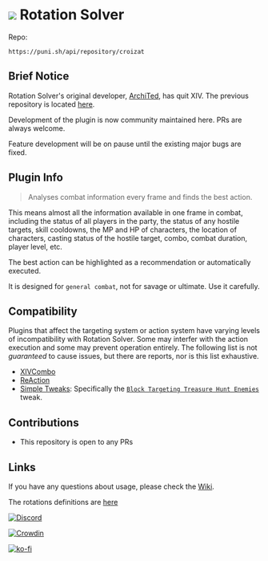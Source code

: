 # [![](Images/Logo.gif)](https://archidog1998.github.io/RotationSolver/#/) **Rotation Solver**

Repo:

```
https://puni.sh/api/repository/croizat
```

## Brief Notice

Rotation Solver's original developer, [ArchiTed](https://github.com/ArchiDog1998/), has quit XIV. The previous repository is located [here](https://github.com/ArchiDog1998/RotationSolver).

Development of the plugin is now community maintained here. PRs are always welcome.

Feature development will be on pause until the existing major bugs are fixed.

## Plugin Info

> Analyses combat information every frame and finds the best action.

This means almost all the information available in one frame in combat, including the status of all players in the party, the status of any hostile targets, skill cooldowns, the MP and HP of characters, the location of characters, casting status of the hostile target, combo, combat duration, player level, etc.

The best action can be highlighted as a recommendation or automatically executed.

It is designed for `general combat`, not for savage or ultimate. Use it carefully.

## Compatibility

Plugins that affect the targeting system or action system have varying levels of incompatibility with Rotation Solver. Some may interfer with the action execution and some may prevent operation entirely. The following list is not _guaranteed_ to cause issues, but there are reports, nor is this list exhaustive.

- [XIVCombo](https://github.com/daemitus/XIVComboPlugin)
- [ReAction](https://github.com/UnknownX7/ReAction)
- [Simple Tweaks](https://github.com/Caraxi/SimpleTweaksPlugin): Specifically the [`Block Targeting Treasure Hunt Enemies`](https://github.com/Caraxi/SimpleTweaksPlugin/blob/7e94915afa17ea873d48be2c469ebdaddd2e5200/Tweaks/TreasureHuntTargets.cs) tweak.

## Contributions

- This repository is open to any PRs

## Links

If you have any questions about usage, please check the [Wiki](https://archidog1998.github.io/RotationSolver/#/).

The rotations definitions are [here](https://github.com/ArchiDog1998/FFXIVRotations)

[![Discord](https://discordapp.com/api/guilds/1064448004498653245/embed.png?style=banner2)](https://discord.gg/p54TZMPnC9)

[![Crowdin](https://badges.crowdin.net/badge/light/crowdin-on-dark.png)](https://crowdin.com/project/rotationsolver)

[![ko-fi](https://ko-fi.com/img/githubbutton_sm.svg)](https://ko-fi.com/B0B0IN5DX)
